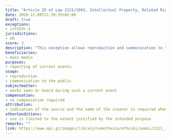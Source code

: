 ```yaml
---
title: "Article 25 of Law 2121/1993, Intellectual Property, Related Rights and Cultural Issues (updated up to the Law 4672/2020)"
date: 2020-12-09T11:39:35+02:00 
draft: true
exceptions:
- info53c-2
jurisdictions:
- GR
score: 2
description: "This exception allows reproduction and communication to the public for the purpose of reporting current events by mass media, of works seen or heard during such an event. The reproduction and dissemination to the public must, when possible, be accompanied by the indication of the source and the name of the creator." 
beneficiaries:
- mass media
purposes: 
- reporting of current events
usage:
- reproduction 
- communication to the public
subjectmatter:
- works seen or heard during such a current event
compensation:
- no compensation required
attribution: 
- indication of the source and the name of the creator is required when possible
otherConditions: 
- use is limited to the extent justified by the intended purpose
remarks: ""
link: https://www.opi.gr/images/library/nomothesia/ethniki/nomoi/2121_1993_en.pdf
---
```

